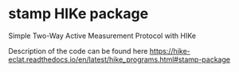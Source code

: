 # stamp HIKe package

Simple Two-Way Active Measurement Protocol with HIKe 

Description of the code can be found here https://hike-eclat.readthedocs.io/en/latest/hike_programs.html#stamp-package
